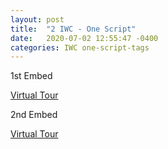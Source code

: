 ```yaml
---
layout: post
title:  "2 IWC - One Script"
date:   2020-07-02 12:55:47 -0400
categories: IWC one-script-tags
---
```


<script async="async" defer="defer" src="https://www.youvisit.com/tour/Embed/js3"></script>

1st Embed
<script async="async" defer="defer" src="https://www.youvisit.com/tour/Embed/js3"></script>

<a href="https://www.youvisit.com" class="virtualtour_embed"
title="Virtual Reality, Virtual Tour"
data-platform="v"
data-link-type="immersive"
data-inst="62610"
data-image-width="100%"
data-image-height="100%"
data-image-quality="20">Virtual Tour</a>


2nd Embed

<a href="https://www.youvisit.com" class="virtualtour_embed"
title="Virtual Reality, Virtual Tour"
data-platform="w"
data-link-type="immersive"
data-inst="78506"
data-type="inline-embed"
data-stopid="273479"
data-load-stop-only="1"
data-image-width="100%"
data-image-height="100%"
data-image-quality="20"
data-capabilities="48"
data-loc="142970">Virtual Tour</a>
